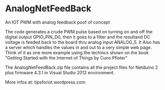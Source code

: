 # AnalogNetFeedBack
An IOT PWM with analog feedback poof of concept

The code generates a crude PWM pulse based on turning on and off the digital output GPIO_PIN_D0, then it goes to a filter and the resultand DC voltage is feeded back to the board thru analog input ANALOG_5.
It Also has a server which handles the values in and out to a very simple web page.
Think of it as one more example using the techincs shown on the book "Getting Started with the Internet of Things by Cuno Pfister"

The AnalogNetFeedBack.zip file contains all the project files for Netduino 2 plus firmware 4.3.1 in Visual Studio 2012 environment.

More infos at: tipsforiot.wordpress.com
